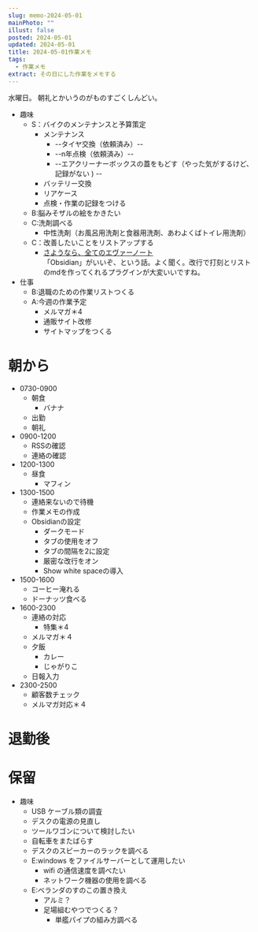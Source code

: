 ```yaml
---
slug: memo-2024-05-01
mainPhoto: ""
illust: false
posted: 2024-05-01
updated: 2024-05-01
title: 2024-05-01作業メモ
tags:
  - 作業メモ
extract: その日にした作業をメモする
---
```


水曜日。
朝礼とかいうのがものすごくしんどい。

- 趣味
  - S：バイクのメンテナンスと予算策定
    - メンテナンス
      - --タイヤ交換（依頼済み）--
      - --n年点検（依頼済み）--
      - --エアクリーナーボックスの蓋をもどす（やった気がするけど、記録がない ) --
    - バッテリー交換
    - リアケース
    - 点検・作業の記録をつける
  - B:脳みそザルの絵をかきたい
  - C:洗剤調べる
    - 中性洗剤（お風呂用洗剤と食器用洗剤、あわよくばトイレ用洗剤）
  - C：改善したいことをリストアップする 
    - [さようなら、全てのエヴァーノート](https://honeshabri.hatenablog.com/entry/Evernote_to_Obsidian)  
  「Obsidian」がいいぞ、という話。よく聞く。改行で打刻とリストのmdを作ってくれるプラグインが大変いいですね。
- 仕事
  - B:退職のための作業リストつくる
  - A:今週の作業予定
    - メルマガ＊4
    - 通販サイト改修
    - サイトマップをつくる

# 朝から

- 0730-0900
  - 朝食
    - バナナ
  - 出勤
  - 朝礼
- 0900-1200
  - RSSの確認
  - 連絡の確認
- 1200-1300
  - 昼食
    - マフィン
- 1300-1500
  - 連絡来ないので待機
  - 作業メモの作成
  - Obsidianの設定
    - ダークモード
    - タブの使用をオフ
    - タブの間隔を2に設定
    - 厳密な改行をオン
    - Show white spaceの導入
- 1500-1600
  - コーヒー淹れる
  - ドーナッツ食べる
- 1600-2300
  - 連絡の対応
    - 特集＊4
  - メルマガ＊４
  - 夕飯
    - カレー
    - じゃがりこ
  - 日報入力
- 2300-2500
  - 顧客数チェック
  - メルマガ対応＊４

# 退勤後


# 保留

- 趣味
  - USB ケーブル類の調査
  - デスクの電源の見直し
  - ツールワゴンについて検討したい
  - 自転車をまたばらす
  - デスクのスピーカーのラックを調べる
  - E:windows をファイルサーバーとして運用したい
    - wifi の通信速度を調べたい
    - ネットワーク機器の使用を調べる
  - E:ベランダのすのこの置き換え
    - アルミ？
    - 足場組むやつでつくる？
      - 単艦パイプの組み方調べる
